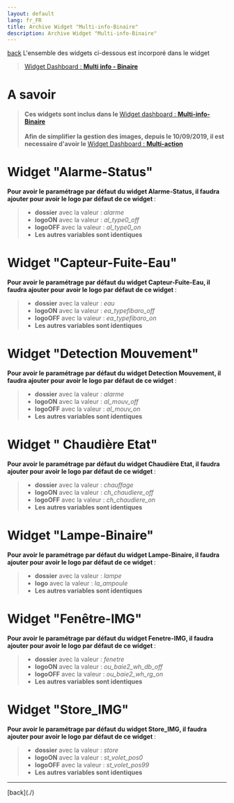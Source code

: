 ```yaml
---
layout: default
lang: fr_FR
title: Archive Widget "Multi-info-Binaire"
description: Archive Widget "Multi-info-Binaire"
---
```

[back](./)
L'ensemble des widgets ci-dessous est incorporé dans le widget
<blockquote>
    <a href="../img/exemple/d/multi_action.png">Widget Dashboard : <b>Multi info - Binaire</b></a>
</blockquote>

# A savoir
<blockquote>
    <b>Ces widgets sont inclus dans le </b><a href="{{site.baseurl}}/widget/{{page.lang}}/WIDGET_d_Multi_info_Binaire">Widget dashboard : <b>Multi-info-Binaire</b></a>
    <br/>
    <br/>
    <b>Afin de simplifier la gestion des images, depuis le 10/09/2019, il est necessaire d'avoir le </b><a href="{{site.baseurl}}/widget/{{page.lang}}/WIDGET_d_Multi_action_Defaut">Widget Dashboard : <b>Multi-action</b></a>
</blockquote>

# Widget "Alarme-Status"
<b>Pour avoir le paramétrage par défaut du widget Alarme-Status, il faudra ajouter pour avoir le logo par défaut de ce widget </b> :

<blockquote>
        <ul>
            <li><b>dossier</b> avec la valeur : <i>alarme</i></li>
            <li><b>logoON</b> avec la valeur : <i>al_type0_off</i></li>
            <li><b>logoOFF</b> avec la valeur : <i>al_type0_on</i></li>
            <li><b>Les autres variables sont identiques</b></li>
        </ul>
</blockquote>

# Widget "Capteur-Fuite-Eau"
<b>Pour avoir le paramétrage par défaut du widget Capteur-Fuite-Eau, il faudra ajouter pour avoir le logo par défaut de ce widget </b> :

<blockquote>
    <ul>
        <li><b>dossier</b> avec la valeur : <i>eau</i></li>
        <li><b>logoON</b> avec la valeur : <i>ea_typefibaro_off</i></li>
        <li><b>logoOFF</b> avec la valeur : <i>ea_typefibaro_on</i></li>
        <li><b>Les autres variables sont identiques</b></li>
    </ul>
</blockquote>

# Widget "Detection Mouvement" 
<b>Pour avoir le paramétrage par défaut du widget Detection Mouvement, il faudra ajouter pour avoir le logo par défaut de ce widget </b> :
<blockquote>
    <ul>
        <li><b>dossier</b> avec la valeur : <i>alarme</i></li>
        <li><b>logoON</b> avec la valeur : <i>al_mouv_off</i></li>
        <li><b>logoOFF</b> avec la valeur : <i>al_mouv_on</i></li>
        <li><b>Les autres variables sont identiques</b></li>
    </ul>
</blockquote>

# Widget " Chaudière Etat" 
<b>Pour avoir le paramétrage par défaut du widget Chaudière Etat, il faudra ajouter pour avoir le logo par défaut de ce widget </b> :

<blockquote>
    <ul>
        <li><b>dossier</b> avec la valeur : <i>chauffage</i></li>
        <li><b>logoON</b> avec la valeur : <i>ch_chaudiere_off</i></li>
        <li><b>logoOFF</b> avec la valeur : <i>ch_chaudiere_on</i></li>
        <li><b>Les autres variables sont identiques</b></li>
    </ul>
</blockquote>

# Widget "Lampe-Binaire" 
<b>Pour avoir le paramétrage par défaut du widget Lampe-Binaire, il faudra ajouter pour avoir le logo par défaut de ce widget </b> :

<blockquote>
    <ul>
        <li><b>dossier</b> avec la valeur : <i>lampe</i></li>
        <li><b>logo</b> avec la valeur : <i>la_ampoule</i></li>
        <li><b>Les autres variables sont identiques</b></li>
    </ul>
</blockquote>

# Widget "Fenêtre-IMG" 
<b>Pour avoir le paramétrage par défaut du widget Fenetre-IMG, il faudra ajouter pour avoir le logo par défaut de ce widget </b> :

<blockquote>
    <ul>
        <li><b>dossier</b> avec la valeur : <i>fenetre</i></li>
        <li><b>logoON</b> avec la valeur : <i>ou_baie2_wh_db_off</i></li>
        <li><b>logoOFF</b> avec la valeur : <i>ou_baie2_wh_rg_on</i></li>
        <li><b>Les autres variables sont identiques</b></li>
    </ul>
</blockquote>

# Widget "Store_IMG" 
<b>Pour avoir le paramétrage par défaut du widget Store_IMG, il faudra ajouter pour avoir le logo par défaut de ce widget </b> :
<blockquote>
    <ul>
        <li><b>dossier</b> avec la valeur : <i>store</i></li>
        <li><b>logoON</b> avec la valeur : <i>st_volet_pos0</i></li>
        <li><b>logoOFF</b> avec la valeur : <i> st_volet_pos99</i></li>
        <li><b>Les autres variables sont identiques</b></li>
    </ul>
</blockquote>

<hr />
[back](./)